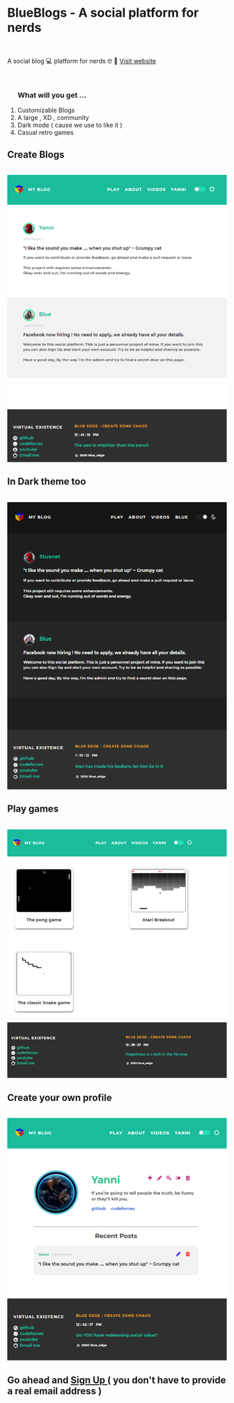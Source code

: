 <h1>BlueBlogs - A social platform for nerds</h1><br>
<p>A social blog 💻 platform for nerds 🤓 📕 <a href="https://blueblogs.herokuapp.com" target="_blank">Visit website</a></p><br>
<ol> <h3><b>What will you get ...</b></h3>
 <li> Customizable Blogs</li>
 <li> A large , XD , community</li>
 <li> Dark mode ( cause we use to like it )
 <li> Casual retro games </li>
</ol>
<h2>Create Blogs</h2><br>
<img src="screenshots/main.png">
<br>
<h2>In Dark theme too</h2><br>
<img src="screenshots/darkmain.png">
<br>
<h2>Play games</h2><br>
<img src="screenshots/play.png">
<br>
<h2>Create your own profile</h2><br>
<img src="screenshots/profile.png"><br>
<h2>
  Go ahead and
   <a href="https://blueblogs.herokuapp.com/createaccount" target="_blank"> Sign Up </a>
   ( you don't have to provide a real email address )
</h2>
